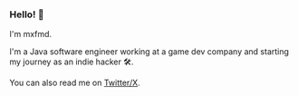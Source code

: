 ### Hello! 👋

I'm mxfmd.

I'm a Java software engineer working at a game dev company and starting my journey as an indie hacker 🛠️.

You can also read me on [Twitter/X](https://twitter.com/maksymdolia).
